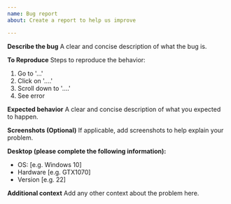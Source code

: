 ```yaml
---
name: Bug report
about: Create a report to help us improve

---
```


**Describe the bug**
A clear and concise description of what the bug is.

**To Reproduce**
Steps to reproduce the behavior:
1. Go to '...'
2. Click on '....'
3. Scroll down to '....'
4. See error

**Expected behavior**
A clear and concise description of what you expected to happen.

**Screenshots (Optional)**
If applicable, add screenshots to help explain your problem.

**Desktop (please complete the following information):**
 - OS: [e.g. Windows 10]
 - Hardware [e.g. GTX1070]
 - Version [e.g. 22]

**Additional context**
Add any other context about the problem here.
